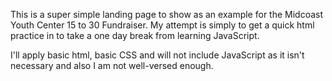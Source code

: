 This is a  super simple landing page to show as an example for the Midcoast Youth Center 15 to 30 Fundraiser. My attempt is simply to get a quick html practice in to take a one day break from learning JavaScript.

I'll apply basic html, basic CSS and will not include JavaScript as it isn't necessary and also I am not well-versed enough.

